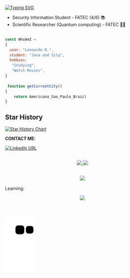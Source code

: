 
 <div align="left">
 
[![Typing SVG](https://readme-typing-svg.herokuapp.com?size=26&duration=2500&color=FFFFFF&background=00FF8E00&left=true&multiline=true&width=650&height=140&lines=Hi!+I'm+Léo,+;student+developer!;Feel+free+to+take+a+look+my+repositories.+)](https://git.io/typing-svg)
</div>

- Security Information Student - FATEC (4/6) 📚
- Scientific Researcher (Quantum computing) - FATEC 👨‍💼 

```javascript
 
const WhoAmI = 
{
  user: "Leonardo R.",
  student: "Java and Silq",
  hobbies:
   "Studying",
   "Watch Movies",
}
	
 function getCurrentCity() 
{
	return Americana_Sao_Paulo_Brazil
}

 ```
 
## Star History

[![Star History Chart](https://api.star-history.com/svg?repos=LeoNardoRR/LeoNardoRR&type=Date)](https://star-history.com/#LeoNardoRR/LeoNardoRR&Date)


**CONTACT ME:**

[![LinkedIn URL](https://img.shields.io/badge/-LinkedIn-%230077B5?style=for-the-badge&logo=linkedin&logoColor=white)](https://www.linkedin.com/in/leonardo-r2022)

<br>

<!--Visit counter: <br>
<img src="https://profile-counter.glitch.me/LeoNardoRR/count.svg" />
-->

<div align="center">
  <a href="https://github.com/LeoNardoRR">
  <img height="140em" src="https://github-readme-stats.vercel.app/api?username=LeoNardoRR&show_icons=true&theme=dracula&include_all_commits=true&count_private=true"/>
  <img height="140em" src="https://github-readme-stats.vercel.app/api/top-langs/?username=LeoNardoRR&layout=compact&langs_count=7&theme=dracula"/>
</div>
  
</br>

<p align="center">
  <a href="https://skillicons.dev">
    <img src="https://skillicons.dev/icons?i=html,css,js,python"/>
  </a>
</p>
 
Learning:

 <p align="center">
  <a href="https://skillicons.dev">
    <img src="https://skillicons.dev/icons?i=mysql,java,bootstrap"/>
  </a>
</p>
 
</div><br/>
  
![Snake eif](https://github.com/LeoNardoRR/LeoNardoRR/blob/output/github-contribution-grid-snake.svg)
